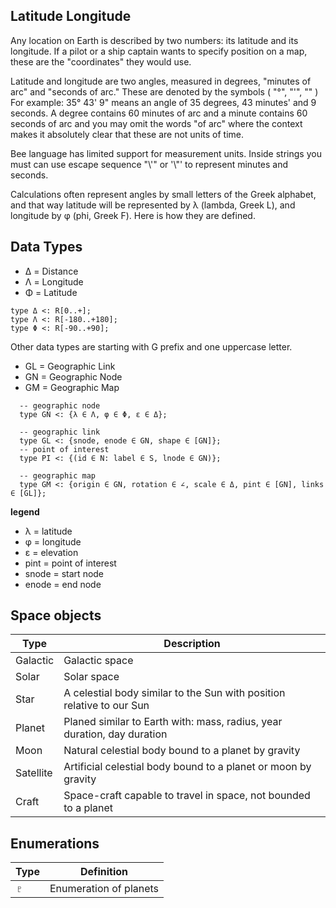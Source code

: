 ## Latitude Longitude

Any location on Earth is described by two numbers: its latitude and its longitude. If a pilot or a ship captain wants to specify position on a map, these are the "coordinates" they would use.

Latitude and longitude are two angles, measured in degrees, "minutes of arc" and "seconds of arc." These are denoted by the symbols ( "°",   "'",   ""  ) For example: 35° 43' 9" means an angle of 35 degrees, 43 minutes' and 9 seconds. A degree contains 60 minutes of arc and a minute contains 60 seconds of arc and you may omit the words "of arc" where the context makes it absolutely clear that these are not units of time.

Bee language has limited support for measurement units. Inside strings you must can use escape sequence "\\'" or '\\"' to represent minutes and seconds. 

Calculations often represent angles by small letters of the Greek alphabet, and that way latitude will be represented by λ (lambda, Greek L), and longitude by φ (phi, Greek F). Here is how they are defined. 

## Data Types

* Δ = Distance
* Λ = Longitude
* Φ = Latitude

```
type Δ <: R[0..+];       
type Λ <: R[-180..+180];
type Φ <: R[-90..+90];
```

Other data types are starting with G prefix and one uppercase letter.

* GL = Geographic Link
* GN = Geographic Node
* GM = Geographic Map

```
  -- geographic node
  type GN <: {λ ∈ Λ, φ ∈ Φ, ε ∈ Δ};             
 
  -- geographic link
  type GL <: {snode, enode ∈ GN, shape ∈ [GN]};
  -- point of interest
  type PI <: {(id ∈ N: label ∈ S, lnode ∈ GN)};
 
  -- geographic map
  type GM <: {origin ∈ GN, rotation ∈ ∠, scale ∈ Δ, pint ∈ [GN], links ∈ [GL]};
```

**legend**

* λ = latitude
* φ = longitude
* ε = elevation
* pint  = point of interest
* snode = start node
* enode = end node

## Space objects

Type     | Description
---------|-------------------------------------------------------------------------
Galactic | Galactic space
Solar    | Solar space
Star     | A celestial body similar to the Sun with position relative to our Sun
Planet   | Planed similar to Earth with: mass, radius, year duration, day duration
Moon     | Natural celestial body bound to a planet by gravity
Satellite| Artificial celestial body bound to a planet or moon by gravity
Craft    | Space-craft capable to travel in space, not bounded to a planet


## Enumerations

Type   | Definition
-------|---------------------------------------------------------------------------
♇      | Enumeration of planets
